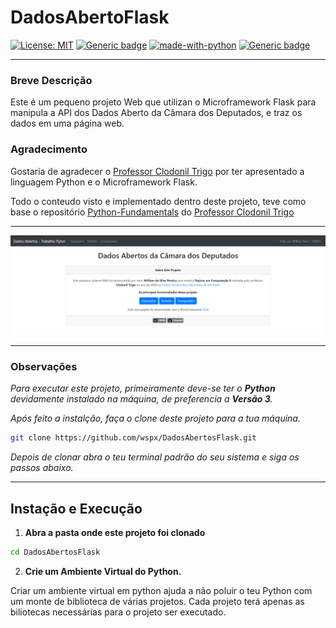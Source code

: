 # DadosAbertoFlask

[![License: MIT](https://img.shields.io/badge/License-MIT-yellow.svg)](https://opensource.org/licenses/MIT)
[![Generic badge](https://img.shields.io/badge/Github-Clodonil-<COLOR>.svg)](https://github.com/clodonil)
[![made-with-python](https://img.shields.io/badge/Made%20with-Python-1f425f.svg)](https://www.python.org/)
[![Generic badge](https://img.shields.io/badge/Using-Flask-<COLOR>.svg)](https://palletsprojects.com/p/flask/)

***
### Breve Descrição

Este é um pequeno projeto Web que utilizan o Microframework Flask para manipula a API dos Dados Aberto da Câmara dos Deputados, e traz os dados em uma página web.

### Agradecimento

Gostaria de agradecer o [Professor Clodonil Trigo](https://github.com/clodonil) por ter apresentado a linguagem Python e o Microframework Flask. 

Todo o conteudo visto e implementado dentro deste projeto, teve como base o repositório [Python-Fundamentals](https://github.com/clodonil/Python-Fundamentals) do [Professor Clodonil Trigo](https://github.com/clodonil)

***

![screenshot](static/screenshot.png)

***

### Observações

*Para executar este projeto, primeiramente deve-se ter o **Python** devidamente instalado na máquina, de preferencia a **Versão 3**.*

*Após feito a instalção, faça o clone deste projeto para a tua máquina.*

```Bash
git clone https://github.com/wspx/DadosAbertosFlask.git
```

*Depois de clonar abra o teu terminal padrão do seu sistema e siga os passos abaixo.*

***

## Instação e Execução

1. **Abra a pasta onde este projeto foi clonado**

```bash
cd DadosAbertosFlask
```

2. **Crie um Ambiente Virtual do Python.**

Criar um ambiente virtual em python ajuda a não poluir o teu Python com um monte de biblioteca de várias projetos.
Cada projeto terá apenas as biliotecas necessárias para o projeto ser executado.



